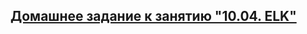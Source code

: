 ## [Домашнее задание к занятию "10.04. ELK"](https://github.com/netology-code/mnt-homeworks/tree/master/10-monitoring-04-elk)
## 